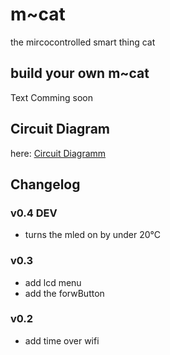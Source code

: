 # m~cat
the mircocontrolled smart thing cat

## build your own m~cat
Text Comming soon

## Circuit Diagram
here: [Circuit Diagramm](https://github.com/ingressy/m-cat/blob/main/m-cat.pdf)

## Changelog
### v0.4 DEV
- turns the mled on by under 20°C

### v0.3
- add lcd menu
- add the forwButton

### v0.2
- add time over wifi
